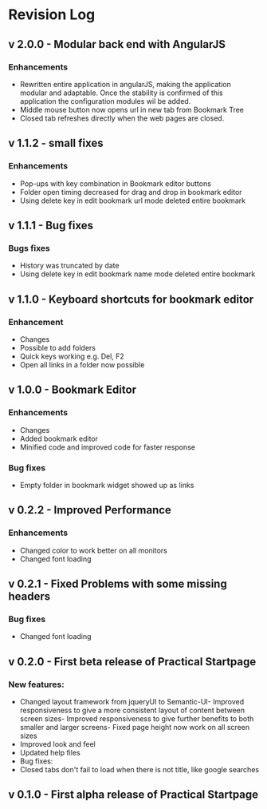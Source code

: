 # Revision Log
## v 2.0.0 - Modular back end with AngularJS
### Enhancements
- Rewritten entire application in angularJS, making the application modular and adaptable. Once the stability is confirmed of this application the configuration modules wil be added.
- Middle mouse button now opens url in new tab from Bookmark Tree
- Closed tab refreshes directly when the web pages are closed.

## v 1.1.2 - small fixes
### Enhancements
- Pop-ups with key combination in Bookmark editor buttons
- Folder open timing decreased for drag and drop in bookmark editor
- Using delete key in edit bookmark url mode deleted entire bookmark

## v 1.1.1 - Bug fixes
### Bugs fixes
- History was truncated by date
- Using delete key in edit bookmark name mode deleted entire bookmark

## v 1.1.0 - Keyboard shortcuts for bookmark editor
### Enhancement
- Changes
- Possible to add folders
- Quick keys working e.g. Del, F2
- Open all links in a folder now possible

## v 1.0.0 - Bookmark Editor
### Enhancements
- Changes
- Added bookmark editor
- Minified code and improved code for faster response

### Bug fixes
- Empty folder in bookmark widget showed up as links

## v 0.2.2 - Improved Performance
### Enhancements
- Changed color to work better on all monitors
- Changed font loading

## v 0.2.1 - Fixed Problems with some missing headers
### Bug fixes
- Changed font loading

## v 0.2.0 - First beta release of Practical Startpage
### New features:
- Changed layout framework from jqueryUI to Semantic-UI- Improved responsiveness to give a more consistent layout of content between screen sizes- Improved responsiveness to give further benefits to both smaller and larger screens- Fixed page height now work on all screen sizes
- Improved look and feel
- Updated help files
- Bug fixes:
- Closed tabs don't fail to load when there is not title, like google searches

## v 0.1.0 - First alpha release of Practical Startpage
